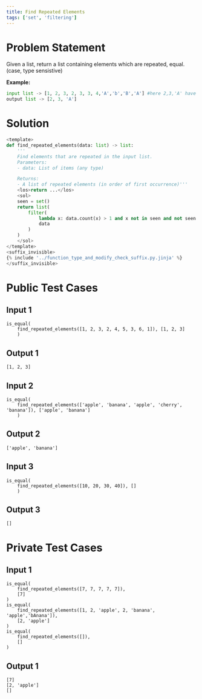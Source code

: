 ```yaml
---
title: Find Repeated Elements
tags: ['set', 'filtering']
---
```


# Problem Statement

Given a list, return a list containing elements which are repeated, equal. (case, type sensistive)

**Example:**
```python
input list -> [1, 2, 3, 2, 3, 3, 4,'A','b','B','A'] #here 2,3,'A' have repetitions
output list -> [2, 3, 'A']
```

# Solution

```python test.py  -r 'python test.py'
<template>
def find_repeated_elements(data: list) -> list:
    '''
    Find elements that are repeated in the input list.
    Parameters:
    - data: List of items (any type)

    Returns:
    - A list of repeated elements (in order of first occurrence)'''
    <los>return ...</los>
    <sol>
    seen = set()
    return list(
        filter(
            lambda x: data.count(x) > 1 and x not in seen and not seen.add(x),
            data
        )
    )
    </sol>
</template>
<suffix_invisible>
{% include '../function_type_and_modify_check_suffix.py.jinja' %}
</suffix_invisible>
```

# Public Test Cases

## Input 1

```
is_equal(
    find_repeated_elements([1, 2, 3, 2, 4, 5, 3, 6, 1]), [1, 2, 3]
    )
```

## Output 1

```
[1, 2, 3]
```

## Input 2

```
is_equal(
    find_repeated_elements(['apple', 'banana', 'apple', 'cherry', 'banana']), ['apple', 'banana']
    )
```
## Output 2

```
['apple', 'banana']
```

## Input 3

```
is_equal(
    find_repeated_elements([10, 20, 30, 40]), []
    )
```

## Output 3

```
[]
```

# Private Test Cases

## Input 1

```
is_equal(
    find_repeated_elements([7, 7, 7, 7, 7]),
    [7]
)
is_equal(
    find_repeated_elements([1, 2, 'apple', 2, 'banana', 'apple','bAnana']), 
    [2, 'apple']
)
is_equal(
    find_repeated_elements([]), 
    []
)
```

## Output 1

```
[7]
[2, 'apple']
[]
```
